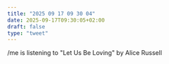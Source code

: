 ```yaml
---
title: "2025 09 17 09 30 04"
date: 2025-09-17T09:30:05+02:00
draft: false
type: "tweet"
---
```

/me is listening to "Let Us Be Loving" by Alice Russell

